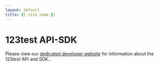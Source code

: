 ```yaml
---
layout: default
title: {{ site.name }}
---
```


# 123test API-SDK

Please view our [dedicated developer website](https://developer.123test.com) for information about the 123test API and SDK..

